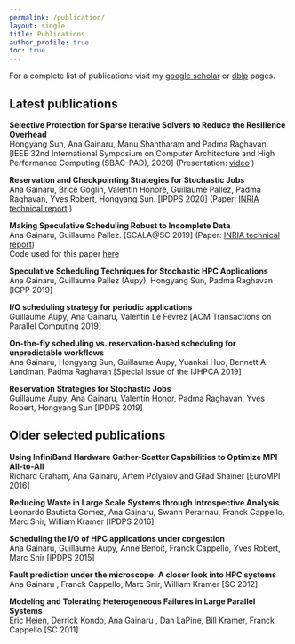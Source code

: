 ```yaml
---
permalink: /publication/
layout: single
title: Publications
author_profile: true
toc: true
---
```


For a complete list of publications visit my [google scholar](https://scholar.google.com/citations?user=YR3x8gkAAAAJ&hl=en) or [dblp](https://dblp.org/pers/hd/g/Gainaru:Ana) pages.

<h2 id="latest">Latest publications </h2>

**Selective Protection for Sparse Iterative Solvers to Reduce the Resilience Overhead** <br/>
Hongyang Sun, Ana Gainaru, Manu Shantharam and Padma Raghavan.
[IEEE 32nd International Symposium on Computer Architecture and High Performance Computing (SBAC-PAD), 2020]
(Presentation: [video](https://www.youtube.com/embed/Mt_yx5SWqq0) )

**Reservation and Checkpointing Strategies for Stochastic Jobs** <br/>
Ana Gainaru, Brice Goglin, Valentin Honoré, Guillaume Pallez, Padma
Raghavan, Yves Robert, Hongyang Sun.
[IPDPS 2020] (Paper: [INRIA technical report](https://hal.inria.fr/hal-02328013/document) )

**Making Speculative Scheduling Robust to Incomplete Data**<br/>
Ana Gainaru, Guillaume Pallez. 
[SCALA@SC 2019] (Paper: [INRIA technical report](https://hal.inria.fr/hal-02158598/document))<br/>
Code used for this paper [here](https://github.com/anagainaru/ReproducibilityInitiative/tree/master/2019_scala)

**Speculative Scheduling Techniques for Stochastic HPC Applications**<br/>
Ana Gainaru, Guillaume Pallez (Aupy), Hongyang Sun, Padma Raghavan 
[ICPP 2019] 

**I/O scheduling strategy for periodic applications** <br/>
Guillaume Aupy, Ana Gainaru, Valentin Le Fevrez [ACM Transactions on Parallel Computing 2019] 

**On-the-fly scheduling vs. reservation-based scheduling for unpredictable workflows**<br/>
Ana Gainaru, Hongyang Sun, Guillaume Aupy, Yuankai Huo, Bennett A. Landman, Padma Raghavan
[Special Issue of the IJHPCA 2019] 

**Reservation Strategies for Stochastic Jobs**<br/>
Guillaume Aupy, Ana Gainaru, Valentin Honor, Padma Raghavan, Yves Robert, Hongyang Sun 
[IPDPS 2019] 

<h2 id="selected">Older selected publications </h2>

**Using InfiniBand Hardware Gather-Scatter Capabilities to Optimize MPI All-to-All**<br/>
Richard Graham, Ana Gainaru, Artem Polyaiov and Gilad Shainer [EuroMPI 2016] 

**Reducing Waste in Large Scale Systems through Introspective Analysis**<br/>
Leonardo Bautista Gomez, Ana Gainaru, Swann Perarnau, Franck Cappello, Marc Snir, William Kramer
[IPDPS 2016]

**Scheduling the I/O of HPC applications under congestion**<br/>
Ana Gainaru, Guillaume Aupy, Anne Benoit, Franck Cappello, Yves Robert, Marc Snir
[IPDPS 2015]

**Fault prediction under the microscope: A closer look into HPC systems**<br/>
Ana Gainaru , Franck Cappello, Marc Snir, William Kramer [SC 2012] 

**Modeling and Tolerating Heterogeneous Failures in Large Parallel Systems**<br/>
Eric Heien, Derrick Kondo, Ana Gainaru , Dan LaPine, Bill Kramer, Franck Cappello [SC 2011] 
